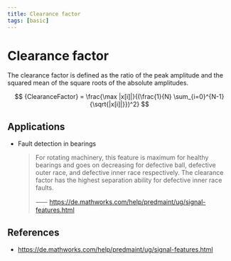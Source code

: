 ```yaml
---
title: Clearance factor
tags: [basic]
---
```


# Clearance factor

The clearance factor is defined as the ratio of the peak amplitude and the squared mean of the square roots of the absolute amplitudes.

$$
{ClearanceFactor} = \frac{\max |x[i]|}{(\frac{1}{N} \sum_{i=0}^{N-1}{\sqrt{|x[i]|}})^2}
$$

## Applications

- Fault detection in bearings

  > For rotating machinery, this feature is maximum for healthy bearings and goes on decreasing for defective ball, defective outer race, and defective inner race respectively. The clearance factor has the highest separation ability for defective inner race faults.
  >
  > ⸺ https://de.mathworks.com/help/predmaint/ug/signal-features.html

## References

- https://de.mathworks.com/help/predmaint/ug/signal-features.html

